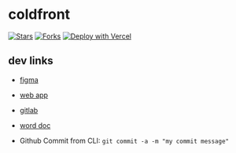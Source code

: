 # coldfront
[![Stars](https://img.shields.io/github/stars/meta-lite/coldfront?style=social)](https://img.shields.io/github/stars/meta-lite/coldfront?style=social)
[![Forks](https://img.shields.io/github/forks/meta-lite/coldfront?style=social)](https://img.shields.io/github/forks/meta-lite/coldfront?style=social)
[![Deploy with Vercel](https://vercel.com/button)](https://coldfront.vercel.app/)

## dev links
* [figma](https://www.figma.com/file/4YKSRrpRrl1zPKPdj4LwZT/UI%2FUX-Ideation?node-id=0%3A1&t=QFcSGKBKnQz8KMkr-0)
* [web app](https://coldfrontanalytics.web.app/)
* [gitlab](https://git.uark.edu/mstang/coldfront/-/wikis/home)
* [word doc](https://uark-my.sharepoint.com/:w:/g/personal/rmt019_uark_edu/EVeCtVPPRJJDtaBKlcYxSmUBnxIZ3L3mNdHZM-Ge21Szww?e=4%3AwKx2CP&at=9)




* Github Commit from CLI: ```git commit -a -m "my commit message"```
